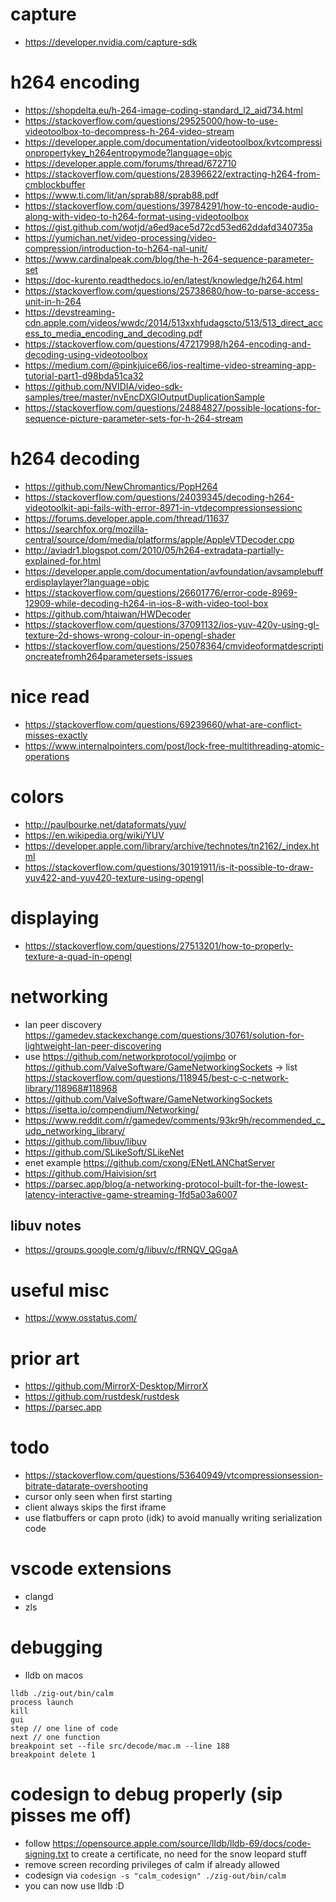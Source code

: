# capture

- https://developer.nvidia.com/capture-sdk

# h264 encoding

- https://shopdelta.eu/h-264-image-coding-standard_l2_aid734.html
- https://stackoverflow.com/questions/29525000/how-to-use-videotoolbox-to-decompress-h-264-video-stream
- https://developer.apple.com/documentation/videotoolbox/kvtcompressionpropertykey_h264entropymode?language=objc
- https://developer.apple.com/forums/thread/672710
- https://stackoverflow.com/questions/28396622/extracting-h264-from-cmblockbuffer
- https://www.ti.com/lit/an/sprab88/sprab88.pdf
- https://stackoverflow.com/questions/39784291/how-to-encode-audio-along-with-video-to-h264-format-using-videotoolbox
- https://gist.github.com/wotjd/a6ed9ace5d72cd53ed62ddafd340735a
- https://yumichan.net/video-processing/video-compression/introduction-to-h264-nal-unit/
- https://www.cardinalpeak.com/blog/the-h-264-sequence-parameter-set
- https://doc-kurento.readthedocs.io/en/latest/knowledge/h264.html
- https://stackoverflow.com/questions/25738680/how-to-parse-access-unit-in-h-264
- https://devstreaming-cdn.apple.com/videos/wwdc/2014/513xxhfudagscto/513/513_direct_access_to_media_encoding_and_decoding.pdf
- https://stackoverflow.com/questions/47217998/h264-encoding-and-decoding-using-videotoolbox
- https://medium.com/@pinkjuice66/ios-realtime-video-streaming-app-tutorial-part1-d98bda51ca32
- https://github.com/NVIDIA/video-sdk-samples/tree/master/nvEncDXGIOutputDuplicationSample
- https://stackoverflow.com/questions/24884827/possible-locations-for-sequence-picture-parameter-sets-for-h-264-stream

# h264 decoding

- https://github.com/NewChromantics/PopH264
- https://stackoverflow.com/questions/24039345/decoding-h264-videotoolkit-api-fails-with-error-8971-in-vtdecompressionsessionc
- https://forums.developer.apple.com/thread/11637
- https://searchfox.org/mozilla-central/source/dom/media/platforms/apple/AppleVTDecoder.cpp
- http://aviadr1.blogspot.com/2010/05/h264-extradata-partially-explained-for.html
- https://developer.apple.com/documentation/avfoundation/avsamplebufferdisplaylayer?language=objc
- https://stackoverflow.com/questions/26601776/error-code-8969-12909-while-decoding-h264-in-ios-8-with-video-tool-box
- https://github.com/htaiwan/HWDecoder
- https://stackoverflow.com/questions/37091132/ios-yuv-420v-using-gl-texture-2d-shows-wrong-colour-in-opengl-shader
- https://stackoverflow.com/questions/25078364/cmvideoformatdescriptioncreatefromh264parametersets-issues


# nice read

- https://stackoverflow.com/questions/69239660/what-are-conflict-misses-exactly
- https://www.internalpointers.com/post/lock-free-multithreading-atomic-operations

# colors

- http://paulbourke.net/dataformats/yuv/
- https://en.wikipedia.org/wiki/YUV
- https://developer.apple.com/library/archive/technotes/tn2162/_index.html
- https://stackoverflow.com/questions/30191911/is-it-possible-to-draw-yuv422-and-yuv420-texture-using-opengl

# displaying
- https://stackoverflow.com/questions/27513201/how-to-properly-texture-a-quad-in-opengl

# networking

- lan peer discovery https://gamedev.stackexchange.com/questions/30761/solution-for-lightweight-lan-peer-discovering
- use https://github.com/networkprotocol/yojimbo or https://github.com/ValveSoftware/GameNetworkingSockets -> list https://stackoverflow.com/questions/118945/best-c-c-network-library/118968#118968
- https://github.com/ValveSoftware/GameNetworkingSockets
- https://isetta.io/compendium/Networking/
- https://www.reddit.com/r/gamedev/comments/93kr9h/recommended_c_udp_networking_library/
- https://github.com/libuv/libuv
- https://github.com/SLikeSoft/SLikeNet
- enet example https://github.com/cxong/ENetLANChatServer
- https://github.com/Haivision/srt
- https://parsec.app/blog/a-networking-protocol-built-for-the-lowest-latency-interactive-game-streaming-1fd5a03a6007

## libuv notes

- https://groups.google.com/g/libuv/c/fRNQV_QGgaA

# useful misc

- https://www.osstatus.com/

# prior art

- https://github.com/MirrorX-Desktop/MirrorX
- https://github.com/rustdesk/rustdesk
- https://parsec.app

# todo

- https://stackoverflow.com/questions/53640949/vtcompressionsession-bitrate-datarate-overshooting
- cursor only seen when first starting
- client always skips the first iframe
- use flatbuffers or capn proto (idk) to avoid manually writing serialization code

# vscode extensions
- clangd
- zls

# debugging
- lldb on macos
```
lldb ./zig-out/bin/calm
process launch
kill
gui
step // one line of code
next // one function
breakpoint set --file src/decode/mac.m --line 188
breakpoint delete 1
```

# codesign to debug properly (sip pisses me off)
- follow https://opensource.apple.com/source/lldb/lldb-69/docs/code-signing.txt to create a certificate, no need for the snow leopard stuff
- remove screen recording privileges of calm if already allowed
- codesign via `codesign -s "calm_codesign" ./zig-out/bin/calm`
- you can now use lldb :D

